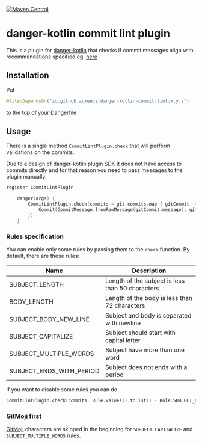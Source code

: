 [ ![Maven Central](https://maven-badges.herokuapp.com/maven-central/io.github.ackeecz/danger-kotlin-commit-lint/badge.svg)](https://maven-badges.herokuapp.com/maven-central/io.github.ackeecz/danger-kotlin-commit-lint)

# danger-kotlin commit lint plugin

This is a plugin for [danger-kotlin](https://github.com/danger/kotlin) that checks if commit messages align with
recommendations specified eg. [here](https://chris.beams.io/posts/git-commit/)

## Installation

Put

```kotlin
@file:DependsOn("io.github.ackeecz:danger-kotlin-commit-lint:x.y.z")
```

to the top of your Dangerfile

## Usage

There is a single method `CommitLintPlugin.check` that will perform validations on the commits.

Due to a design of danger-kotlin plugin SDK it does not have access to commits directly and for that reason you need to
pass messages to the plugin manually.

```kotlin
register CommitLintPlugin

    danger(args) {
        CommitLintPlugin.check(commits = git.commits.map { gitCommit ->
            Commit(CommitMessage.fromRawMessage(gitCommit.message), gitCommit.sha ?: "")
        })
    }
```

### Rules specification

You can enable only some rules by passing them to the `check` function. By default, there are these rules:

| Name | Description
|------|------------|
| SUBJECT_LENGTH | Length of the subject is less than 50 characters |
| BODY_LENGTH | Length of the body is less than 72 characters |
| SUBJECT_BODY_NEW_LINE | Subject and body is separated with newline |
| SUBJECT_CAPITALIZE | Subject should start with capital letter |
| SUBJECT_MULTIPLE_WORDS | Subject have more than one word |
| SUBJECT_ENDS_WITH_PERIOD | Subject does not ends with a period |

If you want to disable some rules you can do

```kotlin
CommitLintPlugin.check(commits, Rule.values().toList() - Rule.SUBJECT_CAPITALIZE)
```

### GitMoji first

[GitMoji](https://gitmoji.carloscuesta.me/) characters are skipped in the beginning for `SUBJECT_CAPITALIZE`
and `SUBJECT_MULTIPLE_WORDS` rules.